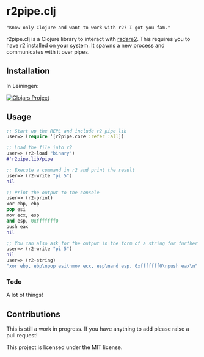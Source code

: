 # r2pipe.clj

`"Know only Clojure and want to work with r2? I got you fam."`

r2pipe.clj is a Clojure library to interact with [radare2](https://github.com/radare/radare2). This requires you to have r2 installed on your system. It spawns a new process and communicates with it over pipes.

## Installation

In Leiningen:

[![Clojars Project](https://img.shields.io/clojars/v/org.clojars.chinmay_dd/r2pipe.svg)](https://clojars.org/org.clojars.chinmay_dd/r2pipe)

## Usage

```clojure
;; Start up the REPL and include r2 pipe lib
user=> (require '[r2pipe.core :refer :all])

;; Load the file into r2
user=> (r2-load "binary")
#'r2pipe.lib/pipe

;; Execute a command in r2 and print the result
user=> (r2-write "pi 5")
nil

;; Print the output to the console
user=> (r2-print)
xor ebp, ebp
pop esi
mov ecx, esp
and esp, 0xfffffff0
push eax
nil

;; You can also ask for the output in the form of a string for further parsing
user=> (r2-write "pi 5")
nil
user=> (r2-string)
"xor ebp, ebp\npop esi\nmov ecx, esp\nand esp, 0xfffffff0\npush eax\n"
```

### Todo

A lot of things!

## Contributions

This is still a work in progress. If you have anything to add please raise a pull request!

This project is licensed under the MIT license.